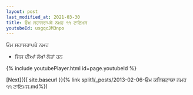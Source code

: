 ```yaml
---
layout: post
last_modified_at: 2021-03-30
title: ਓਮ ਸਹਾਸਰਾਪਥੇ ਨਮਹ ੧੧ ਟਾਇਮਸ
youtubeId: usgqcJM3npo
---
```

 
 
 ਓਮ ਸਹਾਸਰਾਪਥੇ ਨਮਹ  
 
 -  ਜਿਸ ਦੀਆਂ ਲੱਖਾਂ ਲੱਤਾਂ ਹਨ 
 
  
 
  
 
 
 
 
 
 


{% include youtubePlayer.html id=page.youtubeId %}
 
[Next]({{ site.baseurl }}{% link  split1/_posts/2013-02-06-ਓਮ ਕਨਿਸ਼ਟਾਯਾ ਨਮਹ ੧੧ ਟਾਇਮਸ.md%})
 
